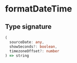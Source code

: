 # formatDateTime

## Type signature

```typescript
(
  sourceDate: any,
  showSeconds?: boolean,
  timezoneOffset?: number
) => string
```
